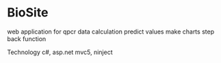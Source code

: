 # BioSite
web application for qpcr data calculation
predict values
make charts
step back function

Technology
c#, asp.net mvc5, ninject
